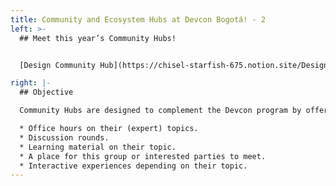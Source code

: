 ```yaml
---
title: Community and Ecosystem Hubs at Devcon Bogotá! - 2
left: >-
  ## Meet this year’s Community Hubs!


  [Design Community Hub](https://chisel-starfish-675.notion.site/Design-Community-Hub-Programming-Schedule-f24bcfc3b1614c2e9ec0ae03ab2d341e) • [Women Leaders in Web3](https://docs.google.com/spreadsheets/u/1/d/1T_Ejgdi6rHxZ21BskIl4_Be49v4tN_JJGwrSGMEy8qs/edit?usp=sharing) • [Temporary Anonymous Zone](https://forum.devcon.org/t/community-hub-proposal-temporary-anonymous-zone/567) • [Crypto Economics & Governance](https://te-academy.notion.site/Cryptoeconomics-Governance-Community-Hub-f2c5da9d967742b1aa53b94babbe033b) • [Zero Knowledge Community](https://0xparc.notion.site/ZK-Community-Hub-Schedule-ec05277b5790499d8cd74a61b617577a) • [ReGen Hub](https://www.regensunite.com/bogota) • ETHLatAm Community Area

right: |-
  ## Objective

  Community Hubs are designed to complement the Devcon program by offering:

  * Office hours on their (expert) topics.
  * Discussion rounds.
  * Learning material on their topic.
  * A place for this group or interested parties to meet.
  * Interactive experiences depending on their topic.
---
```

